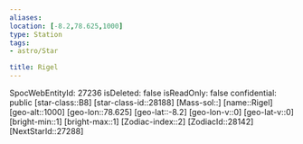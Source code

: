 ```yaml
---
aliases: 
location: [-8.2,78.625,1000]
type: Station
tags:
- astro/Star

title: Rigel
---
```

SpocWebEntityId: 27236
isDeleted: false
isReadOnly: false
confidential: public
[star-class::B8]
[star-class-id::28188]
[Mass-sol::]
[name::Rigel]
[geo-alt::1000]
[geo-lon::78.625]
[geo-lat::-8.2]
[geo-lon-v::0]
[geo-lat-v::0]
[bright-min::1]
[bright-max::1]
[Zodiac-index::2]
[ZodiacId::28142]
[NextStarId::27288]



